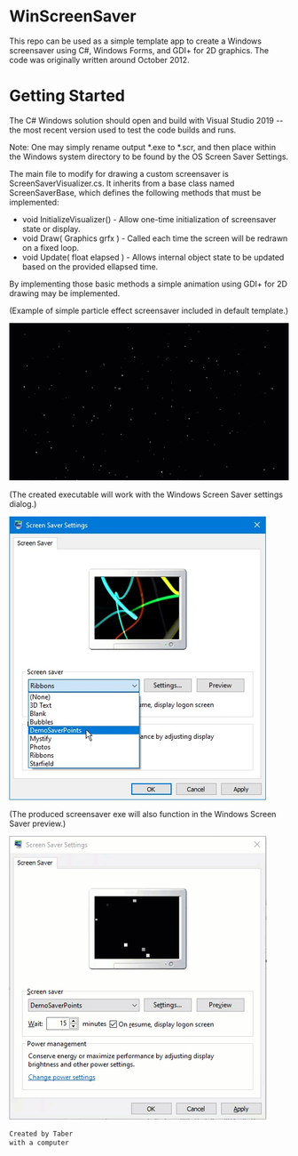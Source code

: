 # WinScreenSaver
This repo can be used as a simple template app to create a Windows screensaver using C#, Windows Forms, and GDI+ for 2D graphics. The code was originally written around October 2012.

# Getting Started

The C# Windows solution should open and build with Visual Studio 2019 -- the most recent version used to test the code builds and runs.

Note: One may simply rename output *.exe to *.scr, and then place within the Windows system directory to be found by the OS Screen Saver Settings.

The main file to modify for drawing a custom screensaver is ScreenSaverVisualizer.cs. It inherits from a base class named ScreenSaverBase, which defines the following methods that must be implemented:

* void InitializeVisualizer() - Allow one-time initialization of screensaver state or display.
* void Draw( Graphics grfx ) - Called each time the screen will be redrawn on a fixed loop.
* void Update( float elapsed ) - Allows internal object state to be updated based on the provided ellapsed time.

By implementing those basic methods a simple animation using GDI+ for 2D drawing may be implemented.


(Example of simple particle effect screensaver included in default template.)

![Example animation of simple particle effect screensaver.](Images/ScreenSaverDemo_Full.gif)


(The created executable will work with the Windows Screen Saver settings dialog.)

![Image of sample screensaver shown in Windows Screen Saver settings dialog selection drop-down.](Images/ScreenSaverDemo_Preview.jpg)

(The produced screensaver exe will also function in the Windows Screen Saver preview.)

![Image of screensaver show in Windows Screen Saver Settings dialog preview.](Images/ScreenSaverDemo_Preview.gif)

```
Created by Taber
with a computer
```